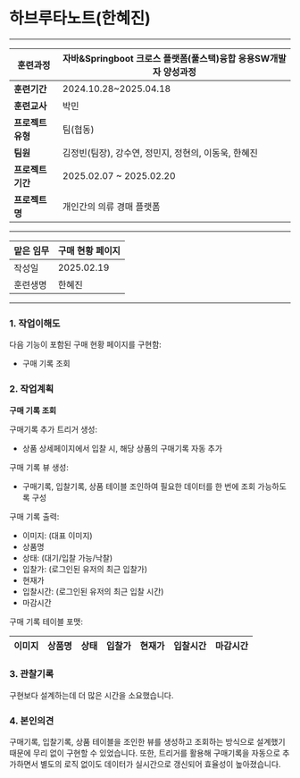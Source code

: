 # 하브루타노트(한혜진)

---

| **훈련과정** | 자바&Springboot 크로스 플랫폼(풀스택)융합 응용SW개발자 양성과정 |
| --- | --- |
| **훈련기간** | 2024.10.28~2025.04.18 |
| **훈련교사** | 박민 |
| **프로젝트 유형** | 팀(협동) |
| **팀원** | 김정빈(팀장), 강수연, 정민지, 정현의, 이동욱, 한혜진 |
| **프로젝트 기간** | 2025.02.07 ~ 2025.02.20 |
| **프로젝트명** | 개인간의 의류 경매 플랫폼 |

---

| 맡은 임무 | 구매 현황 페이지 |
| --- | --- |
| 작성일 | 2025.02.19 |
| 훈련생명 | 한혜진 |

---

### 1. 작업이해도

다음 기능이 포함된 구매 현황 페이지를 구현함:
- 구매 기록 조회

### 2. 작업계획

**구매 기록 조회**

구매기록 추가 트리거 생성:
- 상품 상세페이지에서 입찰 시, 해당 상품의 구매기록 자동 추가

구매 기록 뷰 생성:
- 구매기록, 입찰기록, 상품 테이블 조인하여 필요한 데이터를 한 번에 조회 가능하도록 구성

구매 기록 출력:
- 이미지: (대표 이미지)
- 상품명
- 상태: (대기/입찰 가능/낙찰)
- 입찰가: (로그인된 유저의 최근 입찰가)
- 현재가
- 입찰시간: (로그인된 유저의 최근 입찰 시간)
- 마감시간

구매 기록 테이블 포맷:

| 이미지 | 상품명 | 상태 | 입찰가 | 현재가 | 입찰시간 | 마감시간 |
| --- | --- | --- | --- | --- | --- | --- |

### 3. 관찰기록

구현보다 설계하는데 더 많은 시간을 소요했습니다.

### 4. 본인의견

구매기록, 입찰기록, 상품 테이블을 조인한 뷰를 생성하고 조회하는 방식으로 설계했기 때문에 무리 없이 구현할 수 있었습니다.
또한, 트리거를 활용해 구매기록을 자동으로 추가하면서 별도의 로직 없이도 데이터가 실시간으로 갱신되어 효율성이 높아졌습니다.
